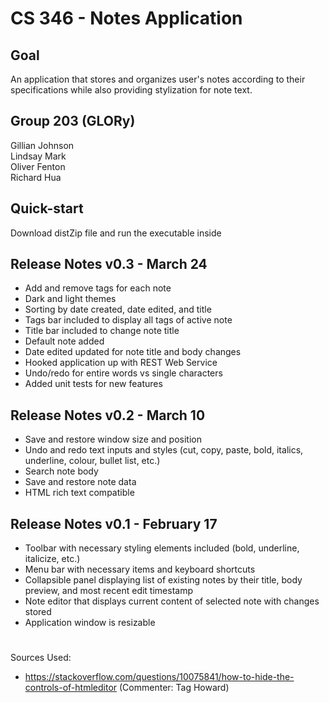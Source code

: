 # CS 346 - Notes Application

## Goal
An application that stores and organizes user's notes according to their specifications while also providing stylization for note text.

## Group 203 (GLORy)
Gillian Johnson  
Lindsay Mark  
Oliver Fenton  
Richard Hua

## Quick-start
Download distZip file and run the executable inside

## Release Notes v0.3 - March 24
* Add and remove tags for each note
* Dark and light themes
* Sorting by date created, date edited, and title
* Tags bar included to display all tags of active note
* Title bar included to change note title
* Default note added
* Date edited updated for note title and body changes
* Hooked application up with REST Web Service
* Undo/redo for entire words vs single characters
* Added unit tests for new features

## Release Notes v0.2 - March 10
* Save and restore window size and position
* Undo and redo text inputs and styles (cut, copy, paste, bold, italics, underline, colour, bullet list, etc.)
* Search note body
* Save and restore note data
* HTML rich text compatible

## Release Notes v0.1 - February 17
* Toolbar with necessary styling elements included (bold, underline, italicize, etc.)
* Menu bar with necessary items and keyboard shortcuts
* Collapsible panel displaying list of existing notes by their title, body preview, and most recent edit timestamp 
* Note editor that displays current content of selected note with changes stored
* Application window is resizable


#
Sources Used:
* https://stackoverflow.com/questions/10075841/how-to-hide-the-controls-of-htmleditor (Commenter: Tag Howard)